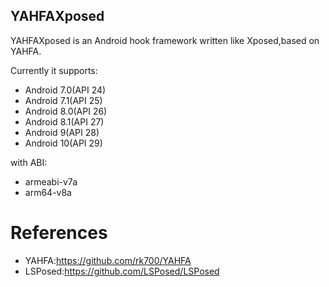 ## YAHFAXposed


YAHFAXposed is an Android hook framework written like Xposed,based on YAHFA.

Currently it supports:
- Android 7.0(API 24)
- Android 7.1(API 25)
- Android 8.0(API 26)
- Android 8.1(API 27)
- Android 9(API 28)
- Android 10(API 29)

with ABI:
- armeabi-v7a
- arm64-v8a

# References
- YAHFA:https://github.com/rk700/YAHFA
- LSPosed:https://github.com/LSPosed/LSPosed